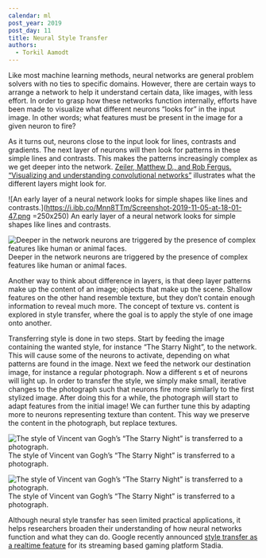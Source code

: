 ```yaml
---
calendar: ml
post_year: 2019
post_day: 11
title: Neural Style Transfer
authors:
  - Torkil Aamodt
---
```

Like most machine learning methods, neural networks are general problem solvers with no ties to specific domains. However, there are certain ways to arrange a network to help it understand certain data, like images, with less effort. In order to grasp how these networks function internally, efforts have been made to visualize what different neurons “looks for” in the input image. In other words; what features must be present in the image for a given neuron to fire?



As it turns out, neurons close to the input look for lines, contrasts and gradients. The next layer of neurons will then look for patterns in these simple lines and contrasts. This makes the patterns increasingly complex as we get deeper into the network. [Zeiler, Matthew D., and Rob Fergus. “Visualizing and understanding convolutional networks”](https://link.springer.com/chapter/10.1007/978-3-319-10590-1_53) illustrates what the different layers might look for.

![An early layer  of a neural network looks for simple shapes like lines and contrasts.](https://i.ibb.co/Mnn8TTm/Screenshot-2019-11-05-at-18-01-47.png =250x250)
An early layer  of a neural network looks for simple shapes like lines and contrasts.

![Deeper in the network neurons are triggered by the presence of complex features like human or animal faces.](https://i.ibb.co/J25M3jS/Screenshot-2019-11-05-at-18-00-43.png)
Deeper in the network neurons are triggered by the presence of complex features like human or animal faces.

Another way to think about difference in layers, is that deep layer patterns make up the content of an image; objects that make up the scene. Shallow features on the other hand resemble texture, but they don’t contain enough information to reveal much more. The concept of texture vs. content is explored in style transfer, where the goal is to apply the style of one image onto another.

Transferring style is done in two steps. Start by feeding the image containing the wanted style, for instance “The Starry Night”, to the network. This will cause some of the neurons to activate, depending on what patterns are found in the image. Next we feed the network our destination image, for instance a regular photograph. Now a different s et of neurons will light up. In order to transfer the style, we simply make small, iterative changes to the photograph such that neurons fire more similarly to the first stylized image. After doing this for a while, the photograph will start to adapt features from the initial image! We can further tune this by adapting more to neurons representing texture than content. This way we preserve the content in the photograph, but replace textures.

![The style of Vincent van Gogh’s “The Starry Night” is transferred to a photograph.](https://i.ibb.co/8Xccpfm/source.png)
The style of Vincent van Gogh’s “The Starry Night” is transferred to a photograph.

![The style of Vincent van Gogh’s “The Starry Night” is transferred to a photograph.](https://i.ibb.co/Fx3MXH6/combined.png)
The style of Vincent van Gogh’s “The Starry Night” is transferred to a photograph.

Although neural style transfer has seen limited practical applications, it helps researchers broaden their understanding of how neural networks function and what they can do. Google recently announced [style transfer as a realtime feature](https://stadia.dev/blog/behind-the-scenes-with-stadias-style-transfer-ml/) for its streaming based gaming platform Stadia.
